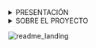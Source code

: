 <details>
<summary> PRESENTACIÓN </summary>

  <br>

  Hola! Soy Noelia, desarrolladora web full-stack.
  Actualmente me encuentro estudando y estoy pronta a recibirme de programadora.

  Actualmente manejo los siguientes stack:

  - Java + Spring + Mysql

  - Python + Django + Postgresql

  - JavaScript + Angular + MongoDb


</details>

<details>
<summary> SOBRE EL PROYECTO </summary>

<br>

  Se trata de una landing page, que fue creada para el servicio de psicología.

  Se respetan los tonos de la paleta base (**#737373** y **#848fff**) matizando con tintes mas orientados a la gama de violetas

  ### JUSTIFICACIÓN:

  EL tono morado o violeta (reemplazados en cierta parte) está relacionado con:

  - la creatividad

  - el misterio

  - la sensibilidad a la belleza o los grandes ideales

  - la fantasía

  - y la introspección.

### APLICACIÓN EN EL PROYECTO:

Se matizó acorde a páginas web encontradas e inspirativas, las más populares, casualmente utilizan esta gama de colores.
La preferencia radica en los items mostrados anteriormenre.
Pueden hacerse ajustes, sí. Pero en esta oportunidad se presenta con los cambios mencionados.

</details>

![readme_landing](https://github.com/Noelia-Ruiz/Proyecto_Final/assets/111775575/e52a9485-3bc8-424b-81d7-90f58fd34318)
